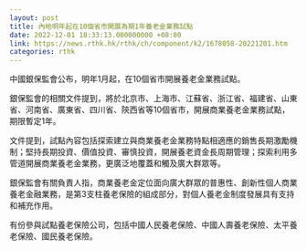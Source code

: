 ```yaml
---
layout: post
title: 內地明年起在10個省市開展為期1年養老金業務試點
date: 2022-12-01 18:33:13.000000000 +08:00
link: https://news.rthk.hk/rthk/ch/component/k2/1678058-20221201.htm
categories: rthk
---
```


中國銀保監會公布，明年1月起，在10個省市開展養老金業務試點。

銀保監會的相關文件提到，將於北京市、上海市、江蘇省、浙江省、福建省、山東省、河南省、廣東省、四川省、陝西省等10個省市，開展商業養老金業務試點，期限暫定1年。

文件提到，試點內容包括探索建立與商業養老金業務特點相適應的銷售長期激勵機制；堅持長期投資、價值投資、審慎投資，開展養老資金長周期管理；探索利用多管道開展商業養老金業務，更廣泛地覆蓋和觸及廣大群眾等。

銀保監會有關負責人指，商業養老金定位面向廣大群眾的普惠性、創新性個人商業養老金融業務，是第3支柱養老保險的組成部分，對個人養老金制度發展具有支持和補充作用。

有份參與試點養老保險公司，包括中國人民養老保險、中國人壽養老保險、太平養老保險、國民養老保險。
